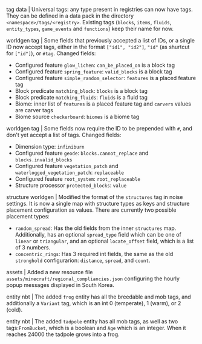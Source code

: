 tag data | Universal tags: any type present in registries can now have tags. They can be defined in a data pack in the directory `<namespace>/tags/<registry>`. Existing tags (`blocks`, `items`, `fluids`, `entity_types`, `game_events` and `functions`) keep their name for now.

worldgen tag | Some fields that previously accepted a list of IDs, or a single ID now accept tags, either in the format `["id1", "id2"]`, `"id"` (as shurtcut for `["id"]`), or `#tag`. Changed fields:
* Configured feature `glow_lichen`: `can_be_placed_on` is a block tag
* Configured feature `spring_feature`: `valid_blocks` is a block tag
* Configured feature `simple_random_selector`: `features` is a placed feature tag
* Block predicate `matching_block`: `blocks` is a block tag
* Block predicate `matching_fluids`: `fluids` is a fluid tag
* Biome: inner list of `features` is a placed feature tag and `carvers` values are carver tags
* Biome source `checkerboard`: `biomes` is a biome tag

worldgen tag | Some fields now require the ID to be prepended with `#`, and don't yet accept a list of tags. Changed fields:
* Dimension type: `infiniburn`
* Configured feature `geode`: `blocks.cannot_replace` and `blocks.invalid_blocks`
* Configured feature `vegetation_patch` and `waterlogged_vegetation_patch`: `replaceable`
* Configured feature `root_system`: `root_replaceable`
* Structure processor `protected_blocks`: `value`

structure worldgen | Modified the format of the `structures` tag in noise settings. It is now a single map with structure types as keys and structure placement configuration as values. There are currently two possible placement types:
* `random_spread`: Has the old fields from the inner `structures` map. Additionally, has an optional `spread_type` field which can be one of `linear` or `triangular`, and an optional `locate_offset` field, which is a list of 3 numbers.
* `concentric_rings`: Has 3 required int fields, the same as the old `stronghold` configurarion: `distance`, `spread`, and `count`.

assets | Added a new resource file `assets/minecraft/regional_compliancies.json` configuring the hourly popup messages displayed in South Korea.

entity nbt | The added `frog` entity has all the breedable and mob tags, and additionally a `Variant` tag, which is an int 0 (temperate), 1 (warm), or 2 (cold).

entity nbt | The added `tadpole` entity has all mob tags, as well as two tags:`FromBucket`, which is a boolean and `Age` which is an integer. When it reaches 24000 the tadpole grows into a frog.
